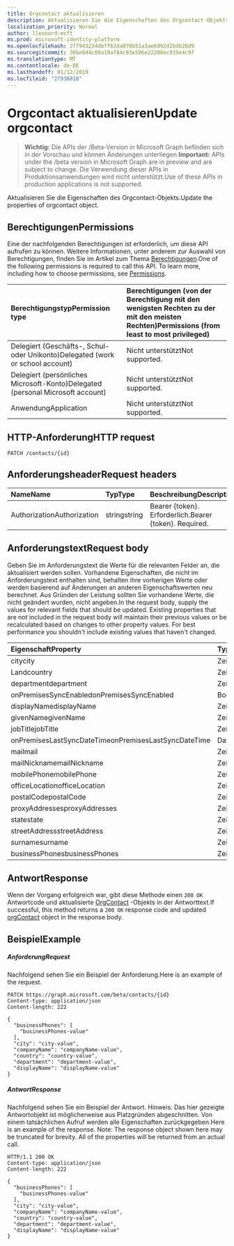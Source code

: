 ```yaml
---
title: Orgcontact aktualisieren
description: Aktualisieren Sie die Eigenschaften des Orgcontact-Objekts.
localization_priority: Normal
author: lleonard-msft
ms.prod: microsoft-identity-platform
ms.openlocfilehash: 2f7943234dbff62da070b51a3ae6d92d2bdb28d9
ms.sourcegitcommit: 36be044c89a19af84c93e586e22200ec919e4c9f
ms.translationtype: MT
ms.contentlocale: de-DE
ms.lasthandoff: 01/12/2019
ms.locfileid: "27938818"
---
```

# <a name="update-orgcontact"></a><span data-ttu-id="ca0a4-103">Orgcontact aktualisieren</span><span class="sxs-lookup"><span data-stu-id="ca0a4-103">Update orgcontact</span></span>

> <span data-ttu-id="ca0a4-104">**Wichtig:** Die APIs der /Beta-Version in Microsoft Graph befinden sich in der Vorschau und können Änderungen unterliegen.</span><span class="sxs-lookup"><span data-stu-id="ca0a4-104">**Important:** APIs under the /beta version in Microsoft Graph are in preview and are subject to change.</span></span> <span data-ttu-id="ca0a4-105">Die Verwendung dieser APIs in Produktionsanwendungen wird nicht unterstützt.</span><span class="sxs-lookup"><span data-stu-id="ca0a4-105">Use of these APIs in production applications is not supported.</span></span>

<span data-ttu-id="ca0a4-106">Aktualisieren Sie die Eigenschaften des Orgcontact-Objekts.</span><span class="sxs-lookup"><span data-stu-id="ca0a4-106">Update the properties of orgcontact object.</span></span>
## <a name="permissions"></a><span data-ttu-id="ca0a4-107">Berechtigungen</span><span class="sxs-lookup"><span data-stu-id="ca0a4-107">Permissions</span></span>
<span data-ttu-id="ca0a4-p102">Eine der nachfolgenden Berechtigungen ist erforderlich, um diese API aufrufen zu können. Weitere Informationen, unter anderem zur Auswahl von Berechtigungen, finden Sie im Artikel zum Thema [Berechtigungen](/graph/permissions-reference).</span><span class="sxs-lookup"><span data-stu-id="ca0a4-p102">One of the following permissions is required to call this API. To learn more, including how to choose permissions, see [Permissions](/graph/permissions-reference).</span></span>

|<span data-ttu-id="ca0a4-110">Berechtigungstyp</span><span class="sxs-lookup"><span data-stu-id="ca0a4-110">Permission type</span></span>      | <span data-ttu-id="ca0a4-111">Berechtigungen (von der Berechtigung mit den wenigsten Rechten zu der mit den meisten Rechten)</span><span class="sxs-lookup"><span data-stu-id="ca0a4-111">Permissions (from least to most privileged)</span></span>              |
|:--------------------|:---------------------------------------------------------|
|<span data-ttu-id="ca0a4-112">Delegiert (Geschäfts-, Schul- oder Unikonto)</span><span class="sxs-lookup"><span data-stu-id="ca0a4-112">Delegated (work or school account)</span></span> | <span data-ttu-id="ca0a4-113">Nicht unterstützt</span><span class="sxs-lookup"><span data-stu-id="ca0a4-113">Not supported.</span></span>    |
|<span data-ttu-id="ca0a4-114">Delegiert (persönliches Microsoft-Konto)</span><span class="sxs-lookup"><span data-stu-id="ca0a4-114">Delegated (personal Microsoft account)</span></span> | <span data-ttu-id="ca0a4-115">Nicht unterstützt</span><span class="sxs-lookup"><span data-stu-id="ca0a4-115">Not supported.</span></span>    |
|<span data-ttu-id="ca0a4-116">Anwendung</span><span class="sxs-lookup"><span data-stu-id="ca0a4-116">Application</span></span> | <span data-ttu-id="ca0a4-117">Nicht unterstützt</span><span class="sxs-lookup"><span data-stu-id="ca0a4-117">Not supported.</span></span> |

## <a name="http-request"></a><span data-ttu-id="ca0a4-118">HTTP-Anforderung</span><span class="sxs-lookup"><span data-stu-id="ca0a4-118">HTTP request</span></span>
<!-- { "blockType": "ignored" } -->
```http
PATCH /contacts/{id}
```
## <a name="request-headers"></a><span data-ttu-id="ca0a4-119">Anforderungsheader</span><span class="sxs-lookup"><span data-stu-id="ca0a4-119">Request headers</span></span>
| <span data-ttu-id="ca0a4-120">Name</span><span class="sxs-lookup"><span data-stu-id="ca0a4-120">Name</span></span>       | <span data-ttu-id="ca0a4-121">Typ</span><span class="sxs-lookup"><span data-stu-id="ca0a4-121">Type</span></span> | <span data-ttu-id="ca0a4-122">Beschreibung</span><span class="sxs-lookup"><span data-stu-id="ca0a4-122">Description</span></span>|
|:-----------|:------|:----------|
| <span data-ttu-id="ca0a4-123">Authorization</span><span class="sxs-lookup"><span data-stu-id="ca0a4-123">Authorization</span></span>  | <span data-ttu-id="ca0a4-124">string</span><span class="sxs-lookup"><span data-stu-id="ca0a4-124">string</span></span>  | <span data-ttu-id="ca0a4-p103">Bearer {token}. Erforderlich.</span><span class="sxs-lookup"><span data-stu-id="ca0a4-p103">Bearer {token}. Required.</span></span> |

## <a name="request-body"></a><span data-ttu-id="ca0a4-127">Anforderungstext</span><span class="sxs-lookup"><span data-stu-id="ca0a4-127">Request body</span></span>
<span data-ttu-id="ca0a4-p104">Geben Sie im Anforderungstext die Werte für die relevanten Felder an, die aktualisiert werden sollen. Vorhandene Eigenschaften, die nicht im Anforderungstext enthalten sind, behalten ihre vorherigen Werte oder werden basierend auf Änderungen an anderen Eigenschaftswerten neu berechnet. Aus Gründen der Leistung sollten Sie vorhandene Werte, die nicht geändert wurden, nicht angeben.</span><span class="sxs-lookup"><span data-stu-id="ca0a4-p104">In the request body, supply the values for relevant fields that should be updated. Existing properties that are not included in the request body will maintain their previous values or be recalculated based on changes to other property values. For best performance you shouldn't include existing values that haven't changed.</span></span>

| <span data-ttu-id="ca0a4-131">Eigenschaft</span><span class="sxs-lookup"><span data-stu-id="ca0a4-131">Property</span></span>     | <span data-ttu-id="ca0a4-132">Typ</span><span class="sxs-lookup"><span data-stu-id="ca0a4-132">Type</span></span>   |<span data-ttu-id="ca0a4-133">Beschreibung</span><span class="sxs-lookup"><span data-stu-id="ca0a4-133">Description</span></span>|
|:---------------|:--------|:----------|
|<span data-ttu-id="ca0a4-134">city</span><span class="sxs-lookup"><span data-stu-id="ca0a4-134">city</span></span>|<span data-ttu-id="ca0a4-135">Zeichenfolge</span><span class="sxs-lookup"><span data-stu-id="ca0a4-135">String</span></span>||
|<span data-ttu-id="ca0a4-136">Land</span><span class="sxs-lookup"><span data-stu-id="ca0a4-136">country</span></span>|<span data-ttu-id="ca0a4-137">Zeichenfolge</span><span class="sxs-lookup"><span data-stu-id="ca0a4-137">String</span></span>||
|<span data-ttu-id="ca0a4-138">department</span><span class="sxs-lookup"><span data-stu-id="ca0a4-138">department</span></span>|<span data-ttu-id="ca0a4-139">Zeichenfolge</span><span class="sxs-lookup"><span data-stu-id="ca0a4-139">String</span></span>||
|<span data-ttu-id="ca0a4-140">onPremisesSyncEnabled</span><span class="sxs-lookup"><span data-stu-id="ca0a4-140">onPremisesSyncEnabled</span></span>|<span data-ttu-id="ca0a4-141">Boolescher Wert</span><span class="sxs-lookup"><span data-stu-id="ca0a4-141">Boolean</span></span>||
|<span data-ttu-id="ca0a4-142">displayName</span><span class="sxs-lookup"><span data-stu-id="ca0a4-142">displayName</span></span>|<span data-ttu-id="ca0a4-143">Zeichenfolge</span><span class="sxs-lookup"><span data-stu-id="ca0a4-143">String</span></span>||
|<span data-ttu-id="ca0a4-144">givenName</span><span class="sxs-lookup"><span data-stu-id="ca0a4-144">givenName</span></span>|<span data-ttu-id="ca0a4-145">Zeichenfolge</span><span class="sxs-lookup"><span data-stu-id="ca0a4-145">String</span></span>||
|<span data-ttu-id="ca0a4-146">jobTitle</span><span class="sxs-lookup"><span data-stu-id="ca0a4-146">jobTitle</span></span>|<span data-ttu-id="ca0a4-147">Zeichenfolge</span><span class="sxs-lookup"><span data-stu-id="ca0a4-147">String</span></span>||
|<span data-ttu-id="ca0a4-148">onPremisesLastSyncDateTime</span><span class="sxs-lookup"><span data-stu-id="ca0a4-148">onPremisesLastSyncDateTime</span></span>|<span data-ttu-id="ca0a4-149">DateTimeOffset</span><span class="sxs-lookup"><span data-stu-id="ca0a4-149">DateTimeOffset</span></span>||
|<span data-ttu-id="ca0a4-150">mail</span><span class="sxs-lookup"><span data-stu-id="ca0a4-150">mail</span></span>|<span data-ttu-id="ca0a4-151">Zeichenfolge</span><span class="sxs-lookup"><span data-stu-id="ca0a4-151">String</span></span>||
|<span data-ttu-id="ca0a4-152">mailNickname</span><span class="sxs-lookup"><span data-stu-id="ca0a4-152">mailNickname</span></span>|<span data-ttu-id="ca0a4-153">Zeichenfolge</span><span class="sxs-lookup"><span data-stu-id="ca0a4-153">String</span></span>||
|<span data-ttu-id="ca0a4-154">mobilePhone</span><span class="sxs-lookup"><span data-stu-id="ca0a4-154">mobilePhone</span></span>|<span data-ttu-id="ca0a4-155">Zeichenfolge</span><span class="sxs-lookup"><span data-stu-id="ca0a4-155">String</span></span>||
|<span data-ttu-id="ca0a4-156">officeLocation</span><span class="sxs-lookup"><span data-stu-id="ca0a4-156">officeLocation</span></span>|<span data-ttu-id="ca0a4-157">Zeichenfolge</span><span class="sxs-lookup"><span data-stu-id="ca0a4-157">String</span></span>||
|<span data-ttu-id="ca0a4-158">postalCode</span><span class="sxs-lookup"><span data-stu-id="ca0a4-158">postalCode</span></span>|<span data-ttu-id="ca0a4-159">Zeichenfolge</span><span class="sxs-lookup"><span data-stu-id="ca0a4-159">String</span></span>||
|<span data-ttu-id="ca0a4-160">proxyAddresses</span><span class="sxs-lookup"><span data-stu-id="ca0a4-160">proxyAddresses</span></span>|<span data-ttu-id="ca0a4-161">Zeichenfolge</span><span class="sxs-lookup"><span data-stu-id="ca0a4-161">String</span></span>||
|<span data-ttu-id="ca0a4-162">state</span><span class="sxs-lookup"><span data-stu-id="ca0a4-162">state</span></span>|<span data-ttu-id="ca0a4-163">Zeichenfolge</span><span class="sxs-lookup"><span data-stu-id="ca0a4-163">String</span></span>||
|<span data-ttu-id="ca0a4-164">streetAddress</span><span class="sxs-lookup"><span data-stu-id="ca0a4-164">streetAddress</span></span>|<span data-ttu-id="ca0a4-165">Zeichenfolge</span><span class="sxs-lookup"><span data-stu-id="ca0a4-165">String</span></span>||
|<span data-ttu-id="ca0a4-166">surname</span><span class="sxs-lookup"><span data-stu-id="ca0a4-166">surname</span></span>|<span data-ttu-id="ca0a4-167">Zeichenfolge</span><span class="sxs-lookup"><span data-stu-id="ca0a4-167">String</span></span>||
|<span data-ttu-id="ca0a4-168">businessPhones</span><span class="sxs-lookup"><span data-stu-id="ca0a4-168">businessPhones</span></span>|<span data-ttu-id="ca0a4-169">Zeichenfolge</span><span class="sxs-lookup"><span data-stu-id="ca0a4-169">String</span></span>||

## <a name="response"></a><span data-ttu-id="ca0a4-170">Antwort</span><span class="sxs-lookup"><span data-stu-id="ca0a4-170">Response</span></span>

<span data-ttu-id="ca0a4-171">Wenn der Vorgang erfolgreich war, gibt diese Methode einen `200 OK` Antwortcode und aktualisierte [OrgContact](../resources/orgcontact.md) -Objekts in der Antworttext.</span><span class="sxs-lookup"><span data-stu-id="ca0a4-171">If successful, this method returns a `200 OK` response code and updated [orgContact](../resources/orgcontact.md) object in the response body.</span></span>
## <a name="example"></a><span data-ttu-id="ca0a4-172">Beispiel</span><span class="sxs-lookup"><span data-stu-id="ca0a4-172">Example</span></span>
##### <a name="request"></a><span data-ttu-id="ca0a4-173">Anforderung</span><span class="sxs-lookup"><span data-stu-id="ca0a4-173">Request</span></span>
<span data-ttu-id="ca0a4-174">Nachfolgend sehen Sie ein Beispiel der Anforderung.</span><span class="sxs-lookup"><span data-stu-id="ca0a4-174">Here is an example of the request.</span></span>
<!-- {
  "blockType": "request",
  "name": "update_orgcontact"
}-->
```http
PATCH https://graph.microsoft.com/beta/contacts/{id}
Content-type: application/json
Content-length: 222

{
  "businessPhones": [
    "businessPhones-value"
  ],
  "city": "city-value",
  "companyName": "companyName-value",
  "country": "country-value",
  "department": "department-value",
  "displayName": "displayName-value"
}
```
##### <a name="response"></a><span data-ttu-id="ca0a4-175">Antwort</span><span class="sxs-lookup"><span data-stu-id="ca0a4-175">Response</span></span>
<span data-ttu-id="ca0a4-p105">Nachfolgend sehen Sie ein Beispiel der Antwort. Hinweis: Das hier gezeigte Antwortobjekt ist möglicherweise aus Platzgründen abgeschnitten. Von einem tatsächlichen Aufruf werden alle Eigenschaften zurückgegeben.</span><span class="sxs-lookup"><span data-stu-id="ca0a4-p105">Here is an example of the response. Note: The response object shown here may be truncated for brevity. All of the properties will be returned from an actual call.</span></span>
<!-- {
  "blockType": "response",
  "truncated": true,
  "@odata.type": "microsoft.graph.orgcontact"
} -->
```http
HTTP/1.1 200 OK
Content-type: application/json
Content-length: 222

{
  "businessPhones": [
    "businessPhones-value"
  ],
  "city": "city-value",
  "companyName": "companyName-value",
  "country": "country-value",
  "department": "department-value",
  "displayName": "displayName-value"
}
```

<!-- uuid: 8fcb5dbc-d5aa-4681-8e31-b001d5168d79
2015-10-25 14:57:30 UTC -->
<!-- {
  "type": "#page.annotation",
  "description": "Update orgcontact",
  "keywords": "",
  "section": "documentation",
  "tocPath": ""
}-->
